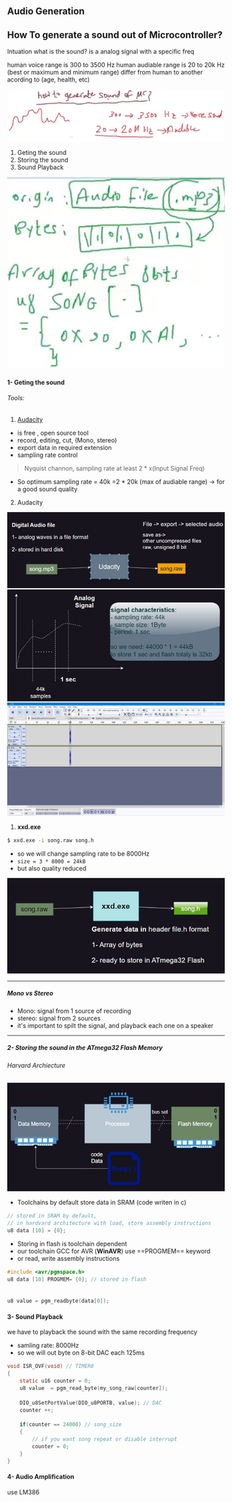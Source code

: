 ## Audio Generation

## How To generate a sound out of Microcontroller?

Intuation
what is the sound?
is a analog signal with a specific freq

human voice range is 300 to 3500 Hz
human audiable range is 20 to 20k Hz (best or maximum and minimum range)
differ from human to another acording to (age, health, etc)

![audio1](imgs/audio1.JPG)

1. Geting the sound
2. Storing the sound
3. Sound Playback

![audio2](imgs/audio2.JPG)

#### 1- Geting the sound

###### Tools:

1. [Audacity](https://www.audacityteam.org/download/)

- is free , open source tool
- record, editing, cut, (Mono, stereo)
- export data in required extension
- sampling rate control

> Nyquist channon, sampling rate at least 2 \* x(Input Signal Freq)

- So optimum sampling rate = 40k =2 \* 20k (max of audiable range) -> for a good sound quality

2. Audacity

![audio3](imgs/audio3.JPG)
![audio4](imgs/audio4.JPG)
![audio7](imgs/audio7.JPG)

1. **xxd.exe**

```bash
$ xxd.exe -i song.raw song.h
```

- so we will change sampling rate to be 8000Hz
- `size = 3 * 8000 = 24kB`
- but also quality reduced

![audio5](imgs/audio5.JPG)

---

##### Mono vs Stereo

- Mono: signal from 1 source of recording
- stereo: signal from 2 sources
- it's important to spilt the signal, and playback each one on a speaker

---

##### 2- Storing the sound in the ATmega32 Flash Memory

###### Harvard Archiecture

![audio6](imgs/audio6.JPG)

- Toolchains by default store data in SRAM (code writen in c)

```c
// stored in SRAM by default,
// in hardvard architecture with load, store assembly instructions
u8 data [10] = {0};
```

- Storing in flash is toolchain dependent
- our toolchain GCC for AVR (**WinAVR**) use ==PROGMEM== keyword
- or read, write assembly instructions

```c
#include <avr/pgmspace.h>
u8 data [10] PROGMEM= {0}; // stored in flash


u8 value = pgm_readbyte(data[0]);


```

#### 3- Sound Playback

we have to playback the sound with the same recording frequency

- samling rate: 8000Hz
- so we will out byte on 8-bit DAC each 125ms

```c
void ISR_OVF(void) // TIMER0
{
	static u16 counter = 0;
	u8 value  = pgm_read_byte(my_song_raw[counter]);

	DIO_u8SetPortValue(DIO_u8PORTB, value); // DAC
	counter ++;

	if(counter == 24000) // song_size
	{
        // if you want song repeat or disable interrupt
		counter = 0;
	}
}
```

#### 4- Audio Amplification

use LM386
